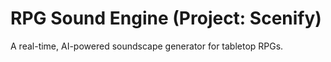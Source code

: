 # RPG Sound Engine (Project: Scenify)

A real-time, AI-powered soundscape generator for tabletop RPGs.
